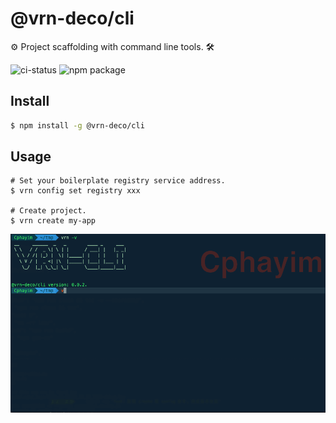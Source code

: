 # @vrn-deco/cli

⚙️ Project scaffolding with command line tools. 🛠

![ci-status](https://travis-ci.org/vrn-deco/vrn-cli.svg?branch=master)
![npm package](https://badgen.net/npm/v/@vrn-deco/cli)

## Install

```sh
$ npm install -g @vrn-deco/cli
```

## Usage

```
# Set your boilerplate registry service address.
$ vrn config set registry xxx

# Create project.
$ vrn create my-app
```

![](./doc/guide.gif)

